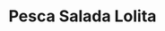 ---
title: "Pesca Salada Lolita"
url: /sant-andreu-de-la-barca/pesca-salada-lolita/
shop: charcutería
---